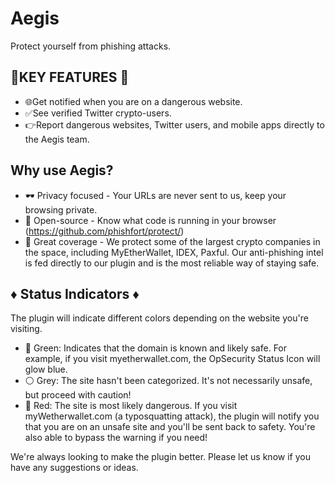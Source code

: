 # Aegis

Protect yourself from phishing attacks.

🔑KEY FEATURES 🔑
-----------------
- 🌐Get notified when you are on a dangerous website. 
- ✅See verified Twitter crypto-users. 
- 👉Report dangerous websites, Twitter users, and mobile apps directly to the Aegis team.

Why use Aegis?
-----------------

- 🕶 Privacy focused - Your URLs are never sent to us, keep your browsing private.
- 🔎 Open-source - Know what code is running in your browser (https://github.com/phishfort/protect/) 
- 🔮 Great coverage - We protect some of the largest crypto companies in the space, including MyEtherWallet, IDEX, Paxful. Our anti-phishing intel is fed directly to our plugin and is the most reliable way of staying safe.

♦ Status Indicators ♦
-----------------

The plugin will indicate different colors depending on the website you're visiting.

- 💚 Green: Indicates that the domain is known and likely safe. For example, if you visit myetherwallet.com, the OpSecurity Status Icon will glow blue. 
- ⚪  Grey: The site hasn't been categorized. It's not necessarily unsafe, but proceed with caution! 
- 🔴 Red: The site is most likely dangerous. If you visit myWetherwallet.com (a typosquatting attack), the plugin will notify you that you are on an unsafe site and you'll be sent back to safety. You're also able to bypass the warning if you need!

We're always looking to make the plugin better. Please let us know if you have any suggestions or ideas.
